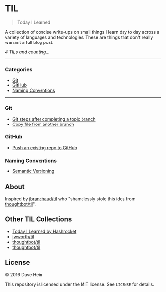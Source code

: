 # TIL

> Today I Learned

A collection of concise write-ups on small things I learn day to day across a
variety of languages and technologies. These are things that don't really
warrant a full blog post.

_4 TILs and counting..._

---

### Categories

* [Git](#git)
* [GitHub](#github)
* [Naming Conventions](#naming-conventions)

---

### Git

* [Git steps after completing a topic branch](git/completing-topic-branch.md)
* [Copy file from another branch](git/copy-file-from-another-branch.md)

### GitHub

* [Push an existing repo to GitHub](github/push-existing-repo-to-github.md)

### Naming Conventions

* [Semantic Versioning](naming-conventions/semantic-versioning.md)

## About

Inspired by [jbranchaud/til](https://github.com/jbranchaud/til) who "shamelessly stole this idea from [thoughtbot/til](https://github.com/thoughtbot/til)".

## Other TIL Collections

* [Today I Learned by Hashrocket](https://til.hashrocket.com)
* [jwworth/til](https://github.com/jwworth/til)
* [thoughtbot/til](https://github.com/thoughtbot/til)
* [thoughtbot/til](https://github.com/thoughtbot/til)

## License

&copy; 2016 Dave Hein

This repository is licensed under the MIT license. See `LICENSE` for
details.
